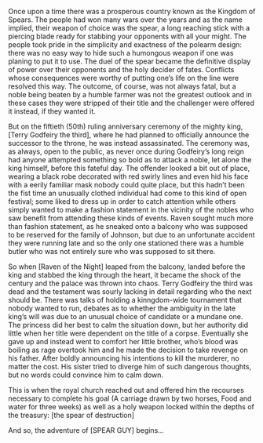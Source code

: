 
Once upon a time there was a prosperous country known as the Kingdom of Spears. The people had won many wars over the years and as the name implied, their weapon of choice was the spear, a long reaching stick with a piercing blade ready for stabbing your opponents with all your might. The people took pride in the simplicity and exactness of the polearm design: there was no easy way to hide such a humongous weapon if one was planing to put it to use. The duel of the spear became the definitive display of power over their opponents and the holy decider of fates. Conflicts whose consequences were worthy of putting one’s life on the line were resolved this way. The outcome, of course, was not always fatal, but a noble being beaten by a humble farmer was not the greatest outlook and in these cases they were stripped of their title and the challenger were offered it instead, if they wanted it.

But on the fiftieth (50th) ruling anniversary ceremony of the mighty king, [Terry Godfeiry the third], where he had planned to officially announce the successor to the throne, he was instead assassinated. The ceremony was, as always, open to the public, as never once during Godfeiry’s long reign had anyone attempted something so bold as to attack a noble, let alone the king himself, before this fateful day. The offender looked a bit out of place, wearing a black robe decorated with red swirly lines and even hid his face with a eerily familiar mask nobody could quite place, but this hadn’t been the fist time an unusually clothed individual had come to this kind of open festival; some liked to dress up in order to catch attention while others simply wanted to make a fashion statement in the vicinity of the nobles who saw benefit from attending these kinds of events. Raven sought much more than fashion statement, as he sneaked onto a balcony who was supposed to be reserved for the family of Johnson, but due to an unfortunate accident they were running late and so the only one stationed there was a humble butler who was not entirely sure who was supposed to sit there. 

So when [Raven of the Night] leaped from the balcony, landed before the king and stabbed the king through the heart, it became the shock of the century and the palace was thrown into chaos. Terry Godfeiry the third was dead and the testament was sourly lacking in detail regarding who the next should be. There was talks of holding a kinngdom-wide tournament that nobody wanted to run, debates as to whether the ambiguity in the late king’s will was due to an unusual choice of candidate or a mundane one. The princess did her best to calm the situation down, but her authority did little when her title were dependent on the title of a corpse. Eventually she gave up and instead went to comfort her little brother, who’s blood was boiling as rage overtook him and he made the decision to take revenge on his father. After boldly announcing his intentions to kill the murderer, no matter the cost. His sister tried to diverge him of such dangerous thoughts, but no words could convince him to calm down. 

This is when the royal church reached out and offered him the recourses necessary to complete his goal (A carriage drawn by two horses, Food and water for three weeks) as well as a holy weapon locked within the depths of the treasury: [the spear of destruction]

And so, the adventure of [SPEAR GUY] begins…